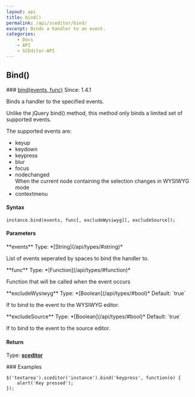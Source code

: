 ```yaml
---
layout: api
title: bind()
permalink: /api/sceditor/bind/
excerpt: Binds a handler to an event.
categories:
    - Docs
    - API
    - SCEditor-API
---
```

## Bind()

<article class="api method" markdown="1">
### <a id="bind" href="#bind">bind(events, func)</a> <span class="since">Since: 1.4.1</span>

Binds a handler to the specified events.

Unlike the jQuery bind() method, this method only binds a limited set of supported events.

The supported events are:

 * keyup
 * keydown
 * keypress
 * blur
 * focus
 * nodechanged  
   When the current node containing the selection changes in WYSIWYG mode
 * contextmenu

#### Syntax

	instance.bind(events, func[, excludeWysiwyg][, excludeSource]);


#### Parameters

<div class="parameters">
<div class="parameter" markdown="1">
**events**  
Type: *[String](/api/types/#string)*

List of events seperated by spaces to bind the handler to.
</div>

<div class="parameter" markdown="1">
**func**  
Type: *[Function](/api/types/#function)*

Function that will be called when the event occurs
</div>

<div class="parameter" markdown="1">
**excludeWysiwyg**  
Type: *[Boolean](/api/types/#bool)*  
Default: `true`

If to bind to the event to the WYSIWYG editor.
</div>

<div class="parameter" markdown="1">
**excludeSource**  
Type: *[Boolean](/api/types/#bool)*  
Default: `true`

If to bind to the event to the source editor.
</div>
</div>


#### Return

Type: **[sceditor](/api/types/#sceditor)**


<article class="api examples" markdown="1">
### Examples

	$('textarea').sceditor('instance').bind('keypress', function(e) {
		alert('Key pressed');
	});

</article>
</article>


